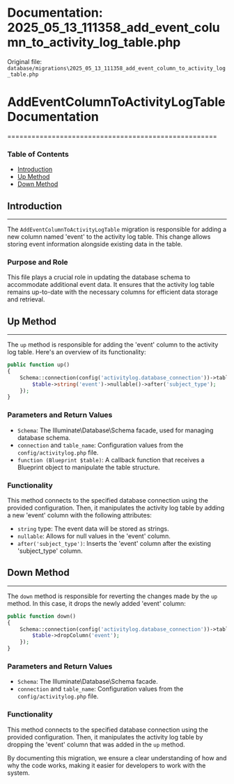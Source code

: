 # Documentation: 2025_05_13_111358_add_event_column_to_activity_log_table.php

Original file: `database/migrations\2025_05_13_111358_add_event_column_to_activity_log_table.php`

# AddEventColumnToActivityLogTable Documentation
====================================================

### Table of Contents

* [Introduction](#introduction)
* [Up Method](#up-method)
* [Down Method](#down-method)

## Introduction
-------------

The `AddEventColumnToActivityLogTable` migration is responsible for adding a new column named 'event' to the activity log table. This change allows storing event information alongside existing data in the table.

### Purpose and Role

This file plays a crucial role in updating the database schema to accommodate additional event data. It ensures that the activity log table remains up-to-date with the necessary columns for efficient data storage and retrieval.

## Up Method
-------------

The `up` method is responsible for adding the 'event' column to the activity log table. Here's an overview of its functionality:

```php
public function up()
{
    Schema::connection(config('activitylog.database_connection'))->table(config('activitylog.table_name'), function (Blueprint $table) {
        $table->string('event')->nullable()->after('subject_type');
    });
}
```

### Parameters and Return Values

* `Schema`: The Illuminate\Database\Schema facade, used for managing database schema.
* `connection` and `table_name`: Configuration values from the `config/activitylog.php` file.
* `function (Blueprint $table)`: A callback function that receives a Blueprint object to manipulate the table structure.

### Functionality

This method connects to the specified database connection using the provided configuration. Then, it manipulates the activity log table by adding a new 'event' column with the following attributes:

* `string` type: The event data will be stored as strings.
* `nullable`: Allows for null values in the 'event' column.
* `after('subject_type')`: Inserts the 'event' column after the existing 'subject_type' column.

## Down Method
-------------

The `down` method is responsible for reverting the changes made by the `up` method. In this case, it drops the newly added 'event' column:

```php
public function down()
{
    Schema::connection(config('activitylog.database_connection'))->table(config('activitylog.table_name'), function (Blueprint $table) {
        $table->dropColumn('event');
    });
}
```

### Parameters and Return Values

* `Schema`: The Illuminate\Database\Schema facade.
* `connection` and `table_name`: Configuration values from the `config/activitylog.php` file.

### Functionality

This method connects to the specified database connection using the provided configuration. Then, it manipulates the activity log table by dropping the 'event' column that was added in the `up` method.

By documenting this migration, we ensure a clear understanding of how and why the code works, making it easier for developers to work with the system.